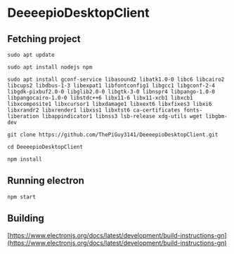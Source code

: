 # DeeeepioDesktopClient

## Fetching project
```
sudo apt update
```
```
sudo apt install nodejs npm
```
```
sudo apt install gconf-service libasound2 libatk1.0-0 libc6 libcairo2 libcups2 libdbus-1-3 libexpat1 libfontconfig1 libgcc1 libgconf-2-4 libgdk-pixbuf2.0-0 libglib2.0-0 libgtk-3-0 libnspr4 libpango-1.0-0 libpangocairo-1.0-0 libstdc++6 libx11-6 libx11-xcb1 libxcb1 libxcomposite1 libxcursor1 libxdamage1 libxext6 libxfixes3 libxi6 libxrandr2 libxrender1 libxss1 libxtst6 ca-certificates fonts-liberation libappindicator1 libnss3 lsb-release xdg-utils wget libgbm-dev
```
```
git clone https://github.com/ThePiGuy3141/DeeeepioDesktopClient.git
```
```
cd DeeeepioDesktopClient
```
```
npm install
```

## Running electron
```
npm start
```

## Building
[https://www.electronjs.org/docs/latest/development/build-instructions-gn](https://www.electronjs.org/docs/latest/development/build-instructions-gn)
